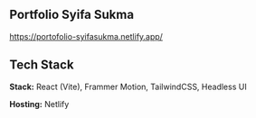 ## Portfolio Syifa Sukma

https://portofolio-syifasukma.netlify.app/

## Tech Stack

**Stack:** React (Vite), Frammer Motion, TailwindCSS, Headless UI

**Hosting:** Netlify
